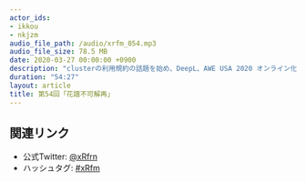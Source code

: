 ```yaml
---
actor_ids:
- ikkou
- nkjzm
audio_file_path: /audio/xrfm_054.mp3
audio_file_size: 78.5 MB
date: 2020-03-27 00:00:00 +0900
description: "clusterの利用規約の話題を始め、DeepL、AWE USA 2020 オンライン化、あつまれどうぶつの森の着せ替えムーブ、chloma、MIU MIUのバーチャルアイドル、iPad Pro LiDAR、Oculus Quest v15のパススルー表示、Half-Life: Alyx、VRoidクリエイターズLT、WebXR Tech Tokyo、リラックマのまくまくフルーツカフェ、なおちゃんのチェキ、花譜不可解再、KMNZ無銭ライブ、fable in sleep展の話をしました。"
duration: "54:27"
layout: article
title: 第54回「花譜不可解再」
---
```


## 関連リンク

- 公式Twitter: [@xRfrn](https://twitter.com/xrfrn)
- ハッシュタグ: [#xRfm](https://twitter.com/hashtag/xRfm?src=hash)
